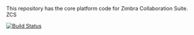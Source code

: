 This repository has the core platform code for Zimbra Collaboration Suite. 
ZCS

[![Build Status](https://travis-ci.org/Zimbra/zm-mailbox.svg?branch=master)](https://travis-ci.org/Zimbra/zm-mailbox)
